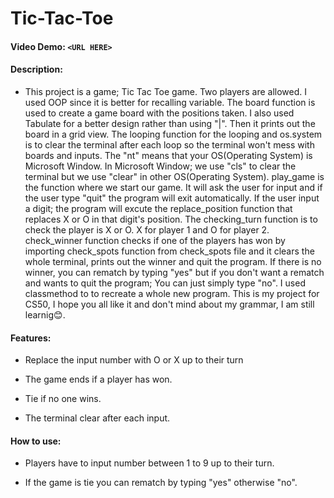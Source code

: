# Tic-Tac-Toe

#### Video Demo:  `<URL HERE>`


#### Description:

* This project is a game; Tic Tac Toe game. Two players are allowed. I used OOP since it is better for recalling variable. The board function is used to create a game board with the positions taken. I also used Tabulate for a better design rather than using "|". Then it prints out the board in a grid view. The looping function for the looping and os.system is to clear the terminal after each loop so the terminal won't mess with boards and inputs. The "nt" means that your OS(Operating System) is Microsoft Window. In Microsoft Window; we use "cls" to clear the terminal but we use "clear" in other OS(Operating System). play_game is the function where we start our game. It will ask the user for input and if the user type "quit" the program will exit automatically. If the user input a digit; the program will excute the replace_position function that replaces X or O in that digit's position. The checking_turn function is to check the player is X or O. X for player 1 and O for player 2. check_winner function checks if one of the players has won by importing check_spots function from check_spots file and it clears the whole terminal, prints out the winner and quit the program. If there is no winner, you can rematch by typing "yes" but if you don't want a rematch and wants to quit the program; You can just simply type "no". I used classmethod to to recreate a whole new program. This is my project for CS50, I hope you all like it and don't mind about my grammar, I am still learnig😊.


#### Features:

* Replace the input number with O or X up to their turn

* The game ends if a player has won.

* Tie if no one wins.

* The terminal clear after each input.


#### How to use:

* Players have to input number between 1 to 9 up to their turn.

* If the game is tie you can rematch by typing "yes" otherwise "no".
